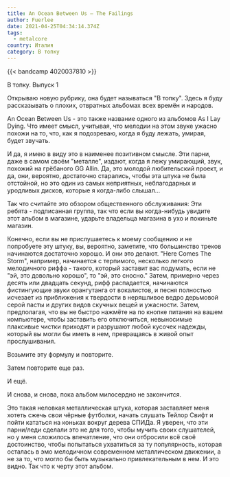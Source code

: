```yaml
---
title: An Ocean Between Us — The Failings
author: Fuerlee
date: 2021-04-25T04:34:14.374Z
tags:
  - metalcore
country: Италия
category: В топку
---
```

{{< bandcamp 4020037810 >}}

В топку. Выпуск 1



Открываю новую рубрику, она будет называться "В топку". Здесь я буду рассказывать о плохих, отвратных альбомах всех времён и народов.



An Ocean Between Us - это также название одного из альбомов As I Lay Dying. Что имеет смысл, учитывая, что мелодии на этом звуке ужасно похожи на то, что, как я подозреваю, когда я буду лежать, умирая, будет звучать.



И да, я имею в виду это в наименее позитивном смысле. Эти парни, даже в самом своём "металле", издают, когда я лежу умирающий, звук, похожий на грёбаного GG Allin. Да, это молодой любительский проект, и да, они, вероятно, достаточно старались, чтобы эта штука не была отстойной, но это один из самых неприятных, неблагодарных и уродливых дисков, которые я когда-либо слышал...



Так что считайте это обзором общественного обслуживания: Эти ребята - подписанная группа, так что если вы когда-нибудь увидите этот альбом в магазине, ударьте владельца магазина в ухо и покиньте магазин.



Конечно, если вы не прислушаетесь к моему сообщению и не попробуете эту штуку, вы, вероятно, заметите, что большинство треков начинаются достаточно хорошо. И они это делают. "Here Comes The Storm", например, начинается с терпимого, несколько легкого мелодичного риффа - такого, который заставит вас подумать, если не "эй, это довольно хорошо", то "эй, это сносно." Затем, примерно через десять или двадцать секунд, рифф распадается, начинаются фистингующие звуки орангутанга от вокалистов, и песня полностью исчезает из приближения к твердости в неряшливое ведро дерьмовой серой пасты и других видов скучных вещей и ужасности. Затем, предполагая, что вы не быстро нажмёте на по кнопке питания на вашем компьютере, чтобы заставить его отключиться, невыносимые плаксивые чистки приходят и разрушают любой кусочек надежды, который вы могли бы иметь в нем, превращаясь в живой опыт прослушивания.



Возьмите эту формулу и повторите.



Затем повторите еще раз.



И ещё.



И снова, и снова, пока альбом милосердно не закончится.



Это такая неловкая металлическая штука, которая заставляет меня хотеть сжечь свои чёрные футболки, начать слушать Тейлор Свифт и пойти кататься на коньках вокруг дерева СПИДа. Я уверен, что эти парни/леди сделали это не для того, чтобы мучить своих слушателей, но у меня сложилось впечатление, что они отбросили всё своё достоинство, чтобы попытаться ухватиться за ту популярность, которая осталась в эмо мелодичном современном металлическом движении, а не за то, что могло бы быть музыкально привлекательным в нем. И это видно. Так что к черту этот альбом.